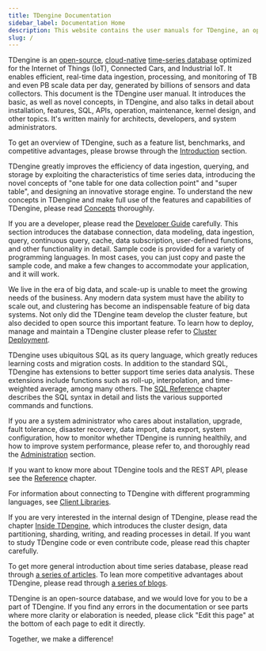 ```yaml
---
title: TDengine Documentation
sidebar_label: Documentation Home
description: This website contains the user manuals for TDengine, an open-source, cloud-native time-series database optimized for IoT, Connected Cars, and Industrial IoT.
slug: /
---
```


TDengine is an [open-source](https://tdengine.com/tdengine/open-source-time-series-database/), [cloud-native](https://tdengine.com/tdengine/cloud-native-time-series-database/) [time-series database](https://tdengine.com/tsdb/) optimized for the Internet of Things (IoT), Connected Cars, and Industrial IoT. It enables efficient, real-time data ingestion, processing, and monitoring of TB and even PB scale data per day, generated by billions of sensors and data collectors. This document is the TDengine user manual. It introduces the basic, as well as novel concepts, in TDengine, and also talks in detail about installation, features, SQL, APIs, operation, maintenance, kernel design, and other topics. It's written mainly for architects, developers, and system administrators.

To get an overview of TDengine, such as a feature list, benchmarks, and competitive advantages, please browse through the [Introduction](./intro) section.

TDengine greatly improves the efficiency of data ingestion, querying, and storage by exploiting the characteristics of time series data, introducing the novel concepts of "one table for one data collection point" and "super table", and designing an innovative storage engine. To understand the new concepts in TDengine and make full use of the features and capabilities of TDengine, please read [Concepts](./concept) thoroughly.

If you are a developer, please read the [Developer Guide](./develop) carefully. This section introduces the database connection, data modeling, data ingestion, query, continuous query, cache, data subscription, user-defined functions, and other functionality in detail. Sample code is provided for a variety of programming languages. In most cases, you can just copy and paste the sample code, and make a few changes to accommodate your application, and it will work.

We live in the era of big data, and scale-up is unable to meet the growing needs of the business. Any modern data system must have the ability to scale out, and clustering has become an indispensable feature of big data systems. Not only did the TDengine team develop the cluster feature, but also decided to open source this important feature. To learn how to deploy, manage and maintain a TDengine cluster please refer to [Cluster Deployment](../deployment).

TDengine uses ubiquitous SQL as its query language, which greatly reduces learning costs and migration costs. In addition to the standard SQL, TDengine has extensions to better support time series data analysis. These extensions include functions such as roll-up, interpolation, and time-weighted average, among many others. The [SQL Reference](./taos-sql) chapter describes the SQL syntax in detail and lists the various supported commands and functions.

If you are a system administrator who cares about installation, upgrade, fault tolerance, disaster recovery, data import, data export, system configuration, how to monitor whether TDengine is running healthily, and how to improve system performance, please refer to, and thoroughly read the [Administration](./operation) section.

If you want to know more about TDengine tools and the REST API, please see the [Reference](./reference) chapter.

For information about connecting to TDengine with different programming languages, see [Client Libraries](./client-libraries/).

If you are very interested in the internal design of TDengine, please read the chapter [Inside TDengine](./tdinternal), which introduces the cluster design, data partitioning, sharding, writing, and reading processes in detail. If you want to study TDengine code or even contribute code, please read this chapter carefully.

To get more general introduction about time series database, please read through [a series of articles](https://tdengine.com/tsdb/). To lean more competitive advantages about TDengine, please read through [a series of blogs](https://tdengine.com/tdengine/). 

TDengine is an open-source database, and we would love for you to be a part of TDengine. If you find any errors in the documentation or see parts where more clarity or elaboration is needed, please click "Edit this page" at the bottom of each page to edit it directly.

Together, we make a difference!
